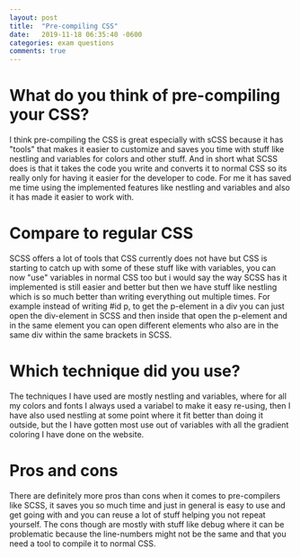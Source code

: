 ```yaml
---
layout: post
title:  "Pre-compiling CSS"
date:   2019-11-18 06:35:40 -0600
categories: exam questions
comments: true
---
```

# What do you think of pre-compiling your CSS?
I think pre-compiling the CSS is great especially with sCSS because it has "tools" that makes it easier to customize and saves you time with stuff like nestling and variables for colors and other stuff. And in short what SCSS does is that it takes the code you write and converts it to normal CSS so its really only for having it easier for the developer to code. For me it has saved me time using the implemented features like nestling and variables and also it has made it easier to work with.

# Compare to regular CSS
SCSS offers a lot of tools that CSS currently does not have but CSS is starting to catch up with some of these stuff like with variables, you can now "use" variables in normal CSS too but i would say the way SCSS has it implemented is still easier and better but then we have stuff like nestling which is so much better than writing everything out multiple times. For example instead of writing #id p, to get the p-element in a div you can just open the div-element in SCSS and then inside that open the p-element and in the same element you can open different elements who also are in the same div within the same brackets in SCSS.

# Which technique did you use?
The techniques I have used are mostly nestling and variables, where for all my colors and fonts I always used a variabel to make it easy re-using, then I have also used nestling at some point where it fit better than doing it outside, but the I have gotten most use out of variables with all the gradient coloring I have done on the website.

# Pros and cons
There are definitely more pros than cons when it comes to pre-compilers like SCSS, it saves you so much time and just in general is easy to use and get going with and you can reuse a lot of stuff helping you not repeat yourself. The cons though are mostly with stuff like debug where it can be problematic because the line-numbers might not be the same and that you need a tool to compile it to normal CSS.